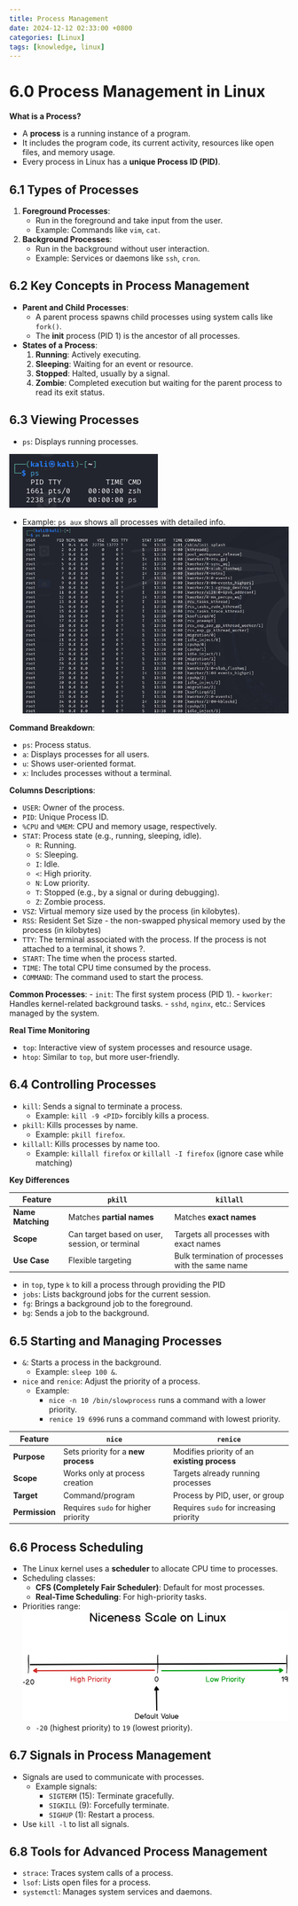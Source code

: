 ```yaml
---
title: Process Management
date: 2024-12-12 02:33:00 +0800
categories: [Linux]
tags: [knowledge, linux]
---
```


# 6.0 Process Management in Linux
**What is a Process?**
- A **process** is a running instance of a program.
- It includes the program code, its current activity, resources like open files, and memory usage.
- Every process in Linux has a **unique Process ID (PID)**.

## 6.1 Types of Processes
1. **Foreground Processes**: 
   - Run in the foreground and take input from the user.
   - Example: Commands like `vim`, `cat`.
2. **Background Processes**:
   - Run in the background without user interaction.
   - Example: Services or daemons like `ssh`, `cron`.

## 6.2 Key Concepts in Process Management
- **Parent and Child Processes**:
  - A parent process spawns child processes using system calls like `fork()`.
  - The **init** process (PID 1) is the ancestor of all processes.
- **States of a Process**:
  1. **Running**: Actively executing.
  2. **Sleeping**: Waiting for an event or resource.
  3. **Stopped**: Halted, usually by a signal.
  4. **Zombie**: Completed execution but waiting for the parent process to read its exit status.

## 6.3 Viewing Processes
- `ps`: Displays running processes.

 ![ps](assets/posts/Linux/chapter6linux2024/ps.png)

  - Example: `ps aux` shows all processes with detailed info.
  ![psaux](assets/posts/Linux/chapter6linux2024/psaux.png)

  **Command Breakdown**:
  - `ps`: Process status.
  - `a`: Displays processes for all users.
  - `u`: Shows user-oriented format.
  - `x`: Includes processes without a terminal.
  
  **Columns Descriptions**:
  - `USER`: Owner of the process.
  - `PID`: Unique Process ID.
  - `%CPU` and `%MEM`: CPU and memory usage, respectively.
  - `STAT`: Process state (e.g., running, sleeping, idle).
    - `R`: Running.
    - `S`: Sleeping.
    - `I`: Idle.
    - `<`: High priority.
    - `N`: Low priority.
    - `T`: Stopped (e.g., by a signal or during debugging).
    - `Z`: Zombie process.
  - `VSZ`: Virtual memory size used by the process (in kilobytes).
  - `RSS`: Resident Set Size - the non-swapped physical memory used by the process (in kilobytes)
  - `TTY`: The terminal associated with the process. If the process is not attached to a terminal, it shows ?.
  - `START`: The time when the process started.
  - `TIME`: The total CPU time consumed by the process.
  - `COMMAND`: The command used to start the process.

  **Common Processes**:
    - `init`: The first system process (PID 1).
    - `kworker`: Handles kernel-related background tasks.
    - `sshd`, `nginx`, etc.: Services managed by the system.

**Real Time Monitoring**
- `top`: Interactive view of system processes and resource usage.
- `htop`: Similar to `top`, but more user-friendly.


## 6.4 Controlling Processes
- `kill`: Sends a signal to terminate a process.
  - Example: `kill -9 <PID>` forcibly kills a process.
- `pkill`: Kills processes by name.
  - Example: `pkill firefox`.
- `killall`: Kills processes by name too.
  - Example: `killall firefox` or `killall -I firefox` (ignore case while matching)
   
**Key Differences**

| Feature           | `pkill`                                        | `killall`                                        |
| ----------------- | ---------------------------------------------- | ------------------------------------------------ |
| **Name Matching** | Matches **partial names**                      | Matches **exact names**                          |
| **Scope**         | Can target based on user, session, or terminal | Targets all processes with exact names           |
| **Use Case**      | Flexible targeting                             | Bulk termination of processes with the same name |

- in `top`, type `k` to kill a process through providing the PID
- `jobs`: Lists background jobs for the current session.
- `fg`: Brings a background job to the foreground.
- `bg`: Sends a job to the background.

## 6.5 Starting and Managing Processes
- `&`: Starts a process in the background.
  - Example: `sleep 100 &`.
- `nice` and `renice`: Adjust the priority of a process.
  - Example: 
    - `nice -n 10 /bin/slowprocess` runs a command with a lower priority.
    - `renice 19 6996` runs a command command with lowest priority.

| Feature        | `nice`                              | `renice`                                     |
| -------------- | ----------------------------------- | -------------------------------------------- |
| **Purpose**    | Sets priority for a **new process** | Modifies priority of an **existing process** |
| **Scope**      | Works only at process creation      | Targets already running processes            |
| **Target**     | Command/program                     | Process by PID, user, or group               |
| **Permission** | Requires `sudo` for higher priority | Requires `sudo` for increasing priority      |


## 6.6 Process Scheduling
- The Linux kernel uses a **scheduler** to allocate CPU time to processes.
- Scheduling classes:
  - **CFS (Completely Fair Scheduler)**: Default for most processes.
  - **Real-Time Scheduling**: For high-priority tasks.
- Priorities range:
  ![priority](assets/posts/Linux/chapter6linux2024/priority.png)
  - `-20` (highest priority) to `19` (lowest priority).

## 6.7 Signals in Process Management
- Signals are used to communicate with processes.
  - Example signals:
    - `SIGTERM` (15): Terminate gracefully.
    - `SIGKILL` (9): Forcefully terminate.
    - `SIGHUP` (1): Restart a process.
- Use `kill -l` to list all signals.

## 6.8 Tools for Advanced Process Management
- `strace`: Traces system calls of a process.
- `lsof`: Lists open files for a process.
- `systemctl`: Manages system services and daemons.
